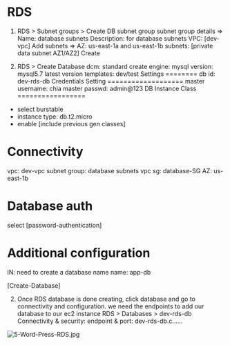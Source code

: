 # RDS

1. RDS > Subnet groups > Create DB subnet group
subnet group details =>
Name: database subnets
Description: for database subnets
VPC: [dev-vpc]
Add subnets =>
AZ: us-east-1a and us-east-1b
subnets: [private data subnet AZ1/AZ2]
Create

2. RDS > Create Database
dcm: standard create
engine: mysql
version: mysql5.7 latest version
templates: dev/test
Settings 
========
db id: dev-rds-db
Credentials Setting
===================
master username: chia
master passwd: admin@123
DB Instance Class
=================
- select burstable
- instance type: db.t2.micro
- enable [include previous gen classes]

Connectivity
============
vpc: dev-vpc
subnet group: database subnets
vpc sg: database-SG
AZ: us-east-1b

Database auth
=============
select [password-authentication]

Additional configuration
=========================
IN: need to create a database name
name: app-db

[Create-Database]

2. Once RDS database is done creating, click database and go to connectivity and configuration. we need the endpoints to add our database to our ec2 instance
RDS > Databases > dev-rds-db
Connectivity & security:
endpoint & port: dev-rds-db.c......































![5-Word-Press-RDS.jpg](https://i.postimg.cc/Bq08MvQS/5-Word-Press-RDS.jpg)
